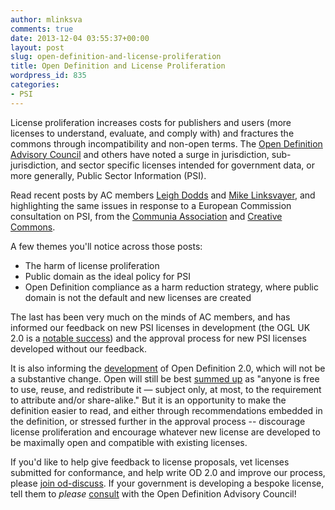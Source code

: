 ```yaml
---
author: mlinksva
comments: true
date: 2013-12-04 03:55:37+00:00
layout: post
slug: open-definition-and-license-proliferation
title: Open Definition and License Proliferation
wordpress_id: 835
categories:
- PSI
---
```


License proliferation increases costs for publishers and users (more licenses to understand, evaluate, and comply with) and fractures the commons through incompatibility and non-open terms. The [Open Definition Advisory Council](http://opendefinition.org/advisory-council/) and others have noted a surge in jurisdiction, sub-jurisdiction, and sector specific licenses intended for government data, or more generally, Public Sector Information (PSI).

Read recent posts by AC members [Leigh Dodds](http://theodi.org/blog/the-proliferation-of-open-government-licences) and [Mike Linksvayer](http://gondwanaland.com/mlog/2013/11/24/ugl/), and highlighting the same issues in response to a European Commission consultation on PSI, from the [Communia Association](http://www.communia-association.org/2013/11/25/responding-to-the-european-commission-consultation-on-psi-minimizing-restrictions-maximizes-re-use/) and [Creative Commons](https://creativecommons.org/weblog/entry/40741).

A few themes you'll notice across those posts:

* The harm of license proliferation
* Public domain as the ideal policy for PSI
* Open Definition compliance as a harm reduction strategy, where public domain is not the default and new licenses are created

The last has been very much on the minds of AC members, and has informed our feedback on new PSI licenses in development (the OGL UK 2.0 is a [notable success](http://blog.okfn.org/2013/07/01/uk-open-government-license-is-now-compliant-with-the-open-definition/)) and the approval process for new PSI licenses developed without our feedback.

It is also informing the [development](https://github.com/okfn/opendefinition/commits/master/source/open-definition-dev.markdown) of Open Definition 2.0, which will not be a substantive change. Open will still be best [summed up](http://opendefinition.org) as "anyone is free to use, reuse, and redistribute it — subject only, at most, to the requirement to attribute and/or share-alike." But it is an opportunity to make the definition easier to read, and either through recommendations embedded in the definition, or stressed further in the approval process -- discourage license proliferation and encourage whatever new license are developed to be maximally open and compatible with existing licenses.

If you'd like to help give feedback to license proposals, vet licenses submitted for conformance, and help write OD 2.0 and improve our process, please [join od-discuss](https://lists.okfn.org/mailman/listinfo/od-discuss). If your government is developing a bespoke license, tell them to *please* [consult](http://opendefinition.org/contact/) with the Open Definition Advisory Council!

